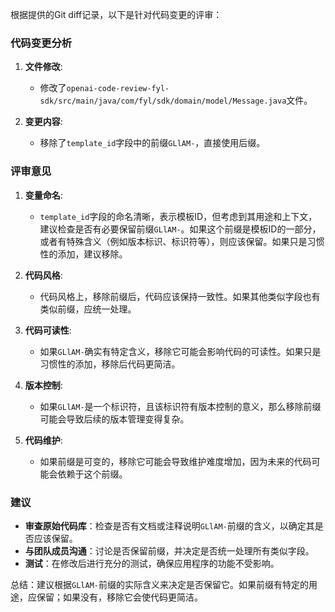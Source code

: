 根据提供的Git diff记录，以下是针对代码变更的评审：

### 代码变更分析

1. **文件修改**:
   - 修改了`openai-code-review-fyl-sdk/src/main/java/com/fyl/sdk/domain/model/Message.java`文件。

2. **变更内容**:
   - 移除了`template_id`字段中的前缀`GLlAM-`，直接使用后缀。

### 评审意见

1. **变量命名**:
   - `template_id`字段的命名清晰，表示模板ID，但考虑到其用途和上下文，建议检查是否有必要保留前缀`GLlAM-`。如果这个前缀是模板ID的一部分，或者有特殊含义（例如版本标识、标识符等），则应该保留。如果只是习惯性的添加，建议移除。

2. **代码风格**:
   - 代码风格上，移除前缀后，代码应该保持一致性。如果其他类似字段也有类似前缀，应统一处理。

3. **代码可读性**:
   - 如果`GLlAM-`确实有特定含义，移除它可能会影响代码的可读性。如果只是习惯性的添加，移除后代码更简洁。

4. **版本控制**:
   - 如果`GLlAM-`是一个标识符，且该标识符有版本控制的意义，那么移除前缀可能会导致后续的版本管理变得复杂。

5. **代码维护**:
   - 如果前缀是可变的，移除它可能会导致维护难度增加，因为未来的代码可能会依赖于这个前缀。

### 建议

- **审查原始代码库**：检查是否有文档或注释说明`GLlAM-`前缀的含义，以确定其是否应该保留。
- **与团队成员沟通**：讨论是否保留前缀，并决定是否统一处理所有类似字段。
- **测试**：在修改后进行充分的测试，确保应用程序的功能不受影响。

总结：建议根据`GLlAM-`前缀的实际含义来决定是否保留它。如果前缀有特定的用途，应保留；如果没有，移除它会使代码更简洁。